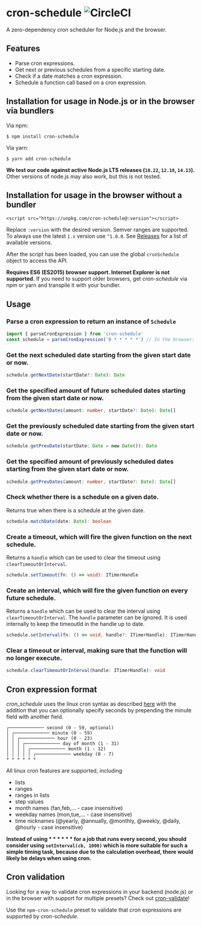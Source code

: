 # cron-schedule ![CircleCI](https://circleci.com/gh/P4sca1/cron-schedule.svg?style=svg)
A zero-dependency cron scheduler for Node.js and the browser.

## Features
* Parse cron expressions.
* Get next or previous schedules from a specific starting date.
* Check if a date matches a cron expression.
* Schedule a function call based on a cron expression.

## Installation for usage in Node.js or in the browser via bundlers
Via npm:

`$ npm install cron-schedule`

Via yarn:

`$ yarn add cron-schedule`

**We test our code against active Node.js LTS releases (`10.22`, `12.18`, `14.13`).**
Other versions of node.js may also work, but this is not tested.

## Installation for usage in the browser without a bundler
`<script src="https://unpkg.com/cron-schedule@:version"></script>`

Replace `:version` with the desired version. Semver ranges are supported. To always use the latest `1.x` version use `^1.0.0`.
See [Releases](https://github.com/P4sca1/cron-schedule/releases) for a list of available versions.

After the script has been loaded, you can use the global `cronSchedule` object to access the API.

**Requires ES6 (ES2015) browser support. Internet Explorer is not supported.** If you need to support older browsers, get _cron-schedule_ via npm or yarn and transpile it with your bundler.

## Usage
### Parse a cron expression to return an instance of `Schedule`
```ts
import { parseCronExpression } from 'cron-schedule'
const schedule = parseCronExpression('0 * * * * *') // In the browser: cronSchedule.parseCronExpression
```

### Get the next scheduled date starting from the given start date or now.
```ts
schedule.getNextDate(startDate?: Date): Date
```

### Get the specified amount of future scheduled dates starting from the given start date or now.
```ts
schedule.getNextDates(amount: number, startDate?: Date): Date[]
```

### Get the previously scheduled date starting from the given start date or now.
```ts
schedule.getPrevDate(startDate: Date = new Date()): Date
```

### Get the specified amount of previously scheduled dates starting from the given start date or now.
```ts
schedule.getPrevDates(amount: number, startDate?: Date): Date[]
```

### Check whether there is a schedule on a given date.
Returns true when there is a schedule at the given date.
```ts
schedule.matchDate(date: Date): boolean
```

### Create a timeout, which will fire the given function on the next schedule.
Returns a `handle` which can be used to clear the timeout using `clearTimeoutOrInterval`.
```ts
schedule.setTimeout(fn: () => void): ITimerHandle
```

### Create an interval, which will fire the given function on every future schedule.
Returns a `handle` which can be used to clear the interval using `clearTimeoutOrInterval`.
The `handle` parameter can be ignored. It is used internally to keep the timeoutId in the handle up to date.
```ts
schedule.setInterval(fn: () => void, handle?: ITimerHandle): ITimerHandle
```

### Clear a timeout or interval, making sure that the function will no longer execute.
```ts
schedule.clearTimeoutOrInterval(handle: ITimerHandle): void
```

## Cron expression format
_cron_schedule_ uses the linux cron syntax as described [here](https://man7.org/linux/man-pages/man5/crontab.5.html) with the addition that you can optionally
specify seconds by prepending the minute field with another field.

```
┌───────────── second (0 - 59, optional)
│ ┌───────────── minute (0 - 59)
│ │ ┌───────────── hour (0 - 23)
│ │ │ ┌───────────── day of month (1 - 31)
│ │ │ │ ┌───────────── month (1 - 12)
│ │ │ │ │ ┌───────────── weekday (0 - 7)
* * * * * *
```

All linux cron features are supported, including

* lists
* ranges
* ranges in lists
* step values
* month names (fan,feb,... - case insensitive)
* weekday names (mon,tue,... - case insensitive)
* time nicknames (@yearly, @annually, @monthly, @weekly, @daily, @hourly - case insensitive)

**Instead of using * * * * * * for a job that runs every second, you should consider using `setInterval(cb, 1000)` which is more suitable for such a simple timing task, because due to the calculation overhead, there would likely be delays when using cron.**

## Cron validation
Looking for a way to validate cron expressions in your backend (node.js) or in the browser with support for multiple presets? Check out [cron-validate](https://github.com/airfooox/cron-validate)!

Use the `npm-cron-schedule` preset to validate that cron expressions are supported by _cron-schedule_.